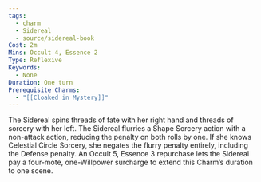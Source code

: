 ```yaml
---
tags:
  - charm
  - Sidereal
  - source/sidereal-book
Cost: 2m
Mins: Occult 4, Essence 2
Type: Reflexive
Keywords:
  - None
Duration: One turn
Prerequisite Charms:
  - "[[Cloaked in Mystery]]"
---
```

The Sidereal spins threads of fate with her right hand and threads of sorcery with her left. The Sidereal flurries a Shape Sorcery action with a non-attack action, reducing the penalty on both rolls by one. If she knows Celestial Circle Sorcery, she negates the flurry penalty entirely, including the Defense penalty. An Occult 5, Essence 3 repurchase lets the Sidereal pay a four-mote, one-Willpower surcharge to extend this Charm’s duration to one scene.